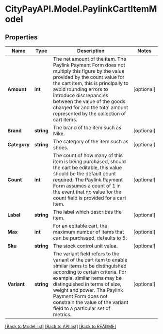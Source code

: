 # CityPayAPI.Model.PaylinkCartItemModel

## Properties

Name | Type | Description | Notes
------------ | ------------- | ------------- | -------------
**Amount** | **int** | The net amount of the item. The Paylink Payment Form does not multiply this figure by the value provided by the count value for the cart item, this is principally to avoid rounding errors to introduce discrepancies between the value of the goods charged for and the total amount represented by the collection of cart items. | [optional] 
**Brand** | **string** | The brand of the item such as Nike. | [optional] 
**Category** | **string** | The category of the item such as shoes. | [optional] 
**Count** | **int** | The count of how many of this item is being purchased, should the cart be editable, this value should be the default count required. The Paylink Payment Form assumes a count of 1 in the event that no value for the count field is provided for a cart item. | [optional] 
**Label** | **string** | The label which describes the item. | [optional] 
**Max** | **int** | For an editable cart, the maximum number of items that can be purchased, defaults to 5. | [optional] 
**Sku** | **string** | The stock control unit value. | [optional] 
**Variant** | **string** | The variant field refers to the variant of the cart item to enable similar items to be distinguished according to certain criteria. For example, similar items may be distinguished in terms of size, weight and power. The Paylink Payment Form does not constrain the value of the variant field to a particular set of metrics. | [optional] 

[[Back to Model list]](../README.md#documentation-for-models) [[Back to API list]](../README.md#documentation-for-api-endpoints) [[Back to README]](../README.md)


